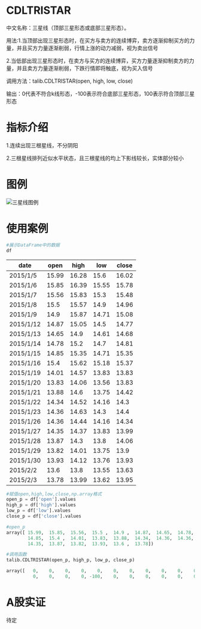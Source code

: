 # CDLTRISTAR

中文名称：三星线（顶部三星形态或底部三星形态）。

用法:1.当顶部出现三星形态时，在买方与卖方的连续博弈，卖方逐渐抑制买方的力			               量，并且买方力量逐渐削弱，行情上涨的动力减弱，视为卖出信号

​         2.当低部出现三星形态时，在卖方与买方的连续博弈，买方力量逐渐抑制卖方的力量，并且卖方力量逐渐削弱，下跌行情即将触底，视为买入信号

调用方法：talib.CDLTRISTAR(open, high, low, close)

输出：0代表不符合k线形态，-100表示符合底部三星形态，100表示符合顶部三星形态

# 指标介绍

1.连续出现三根星线，不分阴阳

2.三根星线排列近似水平状态，且三根星线的均上下影线较长，实体部分较小

# 图例

![三星线图例]('https://github.com/PerseyHuang/TA-Lib-in-chinese/blob/master/assets/%E6%8F%92%E5%85%A5%E7%BA%BF%E5%9B%BE%E4%BE%8B.png?raw=true')





# 使用案例

```python
#展示DataFrame中的数据
df
```

| date      | open  | high  | low   | close |
| --------- | ----- | ----- | ----- | ----- |
| 2015/1/5  | 15.99 | 16.28 | 15.6  | 16.02 |
| 2015/1/6  | 15.85 | 16.39 | 15.55 | 15.78 |
| 2015/1/7  | 15.56 | 15.83 | 15.3  | 15.48 |
| 2015/1/8  | 15.5  | 15.57 | 14.9  | 14.96 |
| 2015/1/9  | 14.9  | 15.87 | 14.71 | 15.08 |
| 2015/1/12 | 14.87 | 15.05 | 14.5  | 14.77 |
| 2015/1/13 | 14.65 | 14.9  | 14.61 | 14.68 |
| 2015/1/14 | 14.78 | 15.2  | 14.7  | 14.81 |
| 2015/1/15 | 14.85 | 15.35 | 14.71 | 15.35 |
| 2015/1/16 | 15.4  | 15.62 | 15.18 | 15.37 |
| 2015/1/19 | 14.01 | 14.57 | 13.83 | 13.83 |
| 2015/1/20 | 13.83 | 14.06 | 13.56 | 13.83 |
| 2015/1/21 | 13.88 | 14.6  | 13.75 | 14.42 |
| 2015/1/22 | 14.34 | 14.52 | 14.16 | 14.3  |
| 2015/1/23 | 14.36 | 14.63 | 14.3  | 14.4  |
| 2015/1/26 | 14.36 | 14.44 | 14.16 | 14.34 |
| 2015/1/27 | 14.35 | 14.37 | 13.83 | 13.99 |
| 2015/1/28 | 13.87 | 14.3  | 13.8  | 14.06 |
| 2015/1/29 | 13.82 | 14.01 | 13.75 | 13.9  |
| 2015/1/30 | 13.93 | 14.12 | 13.76 | 13.93 |
| 2015/2/2  | 13.6  | 13.8  | 13.55 | 13.63 |
| 2015/2/3  | 13.78 | 13.99 | 13.62 | 13.95 |

```python
#赋值open,high,low,close,np.array格式
open_p = df['open'].values
high_p = df['high'].values
low_p = df['low'].values
close_p = df['close'].values
```

```python
#open_p
array([ 15.99,  15.85,  15.56,  15.5 ,  14.9 ,  14.87,  14.65,  14.78,
        14.85,  15.4 ,  14.01,  13.83,  13.88,  14.34,  14.36,  14.36,
        14.35,  13.87,  13.82,  13.93,  13.6 ,  13.78])
```

```python
#调用函数
talib.CDLTRISTAR(open_p, high_p, low_p, close_p)
```

```python
array([   0,    0,    0,    0,    0,    0,    0,    0,    0,    0,    0,
          0,    0,    0,    0, -100,    0,    0,    0,    0,    0,    0], dtype=int32) ('底部星线')
```
# A股实证

待定
